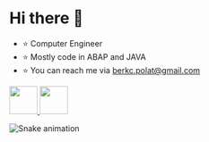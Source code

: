 # Hi there 👋

- ⭐️ Computer Engineer
- ⭐️ Mostly code in ABAP and JAVA
- ⭐️ You can reach me via berkc.polat@gmail.com


<a href="https://www.instagram.com/brkcnplt/">
  <img height="50" src="https://user-images.githubusercontent.com/46517096/166974368-9798f39f-1f46-499c-b14e-81f0a3f83a06.png"/>
</a>

<a href="https://www.linkedin.com/in/berkcanpolat/">
  <img height="50" src="https://user-images.githubusercontent.com/46517096/166973395-19676cd8-f8ec-4abf-83ff-da8243505b82.png"/>
</a>


![Snake animation](https://github.com/thepiyushmalhotra/thepiyushmalhotra/blob/output/github-contribution-grid-snake.svg)
